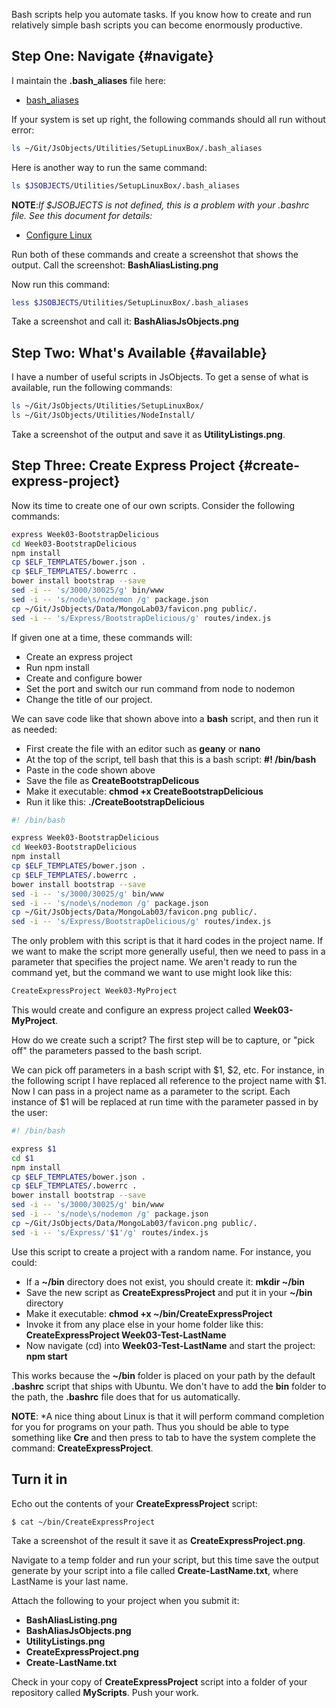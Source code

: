 
Bash scripts help you automate tasks. If you know how to create and run relatively simple bash scripts you can become enormously productive.


## Step One: Navigate {#navigate}

I maintain the **.bash_aliases** file here:

* [bash_aliases][jsba]

If your system is set up right, the following commands should all run without error:

```bash
ls ~/Git/JsObjects/Utilities/SetupLinuxBox/.bash_aliases
```

Here is another way to run the same command:

```bash
ls $JSOBJECTS/Utilities/SetupLinuxBox/.bash_aliases
```

**NOTE**:*If $JSOBJECTS is not defined, this is a problem with your .bashrc file. See this document for details:*

* [Configure Linux][configure-linux]

Run both of these commands and create a screenshot that shows the output. Call the screenshot: **BashAliasListing.png**

Now run this command:

```bash
less $JSOBJECTS/Utilities/SetupLinuxBox/.bash_aliases
```

Take a screenshot and call it: **BashAliasJsObjects.png**

[jsba]:https://github.com/charliecalvert/JsObjects/blob/master/Utilities/SetupLinuxBox/.bash_aliases
[configure-linux]:http://www.elvenware.com/charlie/os/linux/ConfigureLinux.html#set-up-environment

## Step Two: What's Available {#available}

I have a number of useful scripts in JsObjects. To get a sense of what is available, run the following commands:

```bash
ls ~/Git/JsObjects/Utilities/SetupLinuxBox/
ls ~/Git/JsObjects/Utilities/NodeInstall/
```

Take a screenshot of the output and save it as **UtilityListings.png**.

## Step Three: Create Express Project {#create-express-project}

Now its time to create one of our own scripts. Consider the following commands:

```bash
express Week03-BootstrapDelicious
cd Week03-BootstrapDelicious
npm install
cp $ELF_TEMPLATES/bower.json .
cp $ELF_TEMPLATES/.bowerrc .
bower install bootstrap --save
sed -i -- 's/3000/30025/g' bin/www
sed -i -- 's/node\s/nodemon /g' package.json
cp ~/Git/JsObjects/Data/MongoLab03/favicon.png public/.
sed -i -- 's/Express/BootstrapDelicious/g' routes/index.js
```

If given one at a time, these commands will:

* Create an express project
* Run npm install
* Create and configure bower
* Set the port and switch our run command from node to nodemon
* Change the title of our project.

We can save code like that shown above into a **bash** script, and then run it as needed:

* First create the file with an editor such as **geany** or **nano**
* At the top of the script, tell bash that this is a bash script: **#! /bin/bash**
* Paste in the code shown above
* Save the file as **CreateBootstrapDelicous**
* Make it executable: **chmod +x CreateBootstrapDelicious**
* Run it like this: **./CreateBootstrapDelicious**

```bash
#! /bin/bash

express Week03-BootstrapDelicious
cd Week03-BootstrapDelicious
npm install
cp $ELF_TEMPLATES/bower.json .
cp $ELF_TEMPLATES/.bowerrc .
bower install bootstrap --save
sed -i -- 's/3000/30025/g' bin/www
sed -i -- 's/node\s/nodemon /g' package.json
cp ~/Git/JsObjects/Data/MongoLab03/favicon.png public/.
sed -i -- 's/Express/BootstrapDelicious/g' routes/index.js
```

The only problem with this script is that it hard codes in the project name. If we want to make the script more generally useful, then we need to pass in a parameter that specifies the project name. We aren't ready to run the command yet, but the command we want to use might look like this:

```bash
CreateExpressProject Week03-MyProject
```

This would create and configure an express project called **Week03-MyProject**.

How do we create such a script? The first step will be to capture, or "pick off" the parameters passed to the bash script.

We can pick off parameters in a bash script with $1, $2, etc. For instance, in the following script I have replaced all reference to the project name with $1. Now I can pass in a project name as a parameter to the script. Each instance of $1 will be replaced at run time with the parameter passed in by the user:

```bash
#! /bin/bash

express $1
cd $1
npm install
cp $ELF_TEMPLATES/bower.json .
cp $ELF_TEMPLATES/.bowerrc .
bower install bootstrap --save
sed -i -- 's/3000/30025/g' bin/www
sed -i -- 's/node\s/nodemon /g' package.json
cp ~/Git/JsObjects/Data/MongoLab03/favicon.png public/.
sed -i -- 's/Express/'$1'/g' routes/index.js
```

Use this script to create a project with a random name. For instance, you could:

* If a **~/bin** directory does not exist, you should create it: **mkdir ~/bin**
* Save the new script as **CreateExpressProject** and put it in your **~/bin** directory
* Make it executable: **chmod +x ~/bin/CreateExpressProject**
* Invoke it from any place else in your home folder like this: **CreateExpressProject Week03-Test-LastName**
* Now navigate (cd) into **Week03-Test-LastName** and start the project: **npm start**

This works because the **~/bin** folder is placed on your path by the default **.bashrc** script that ships with Ubuntu. We don't have to add the **bin** folder to the path, the **.bashrc** file does that for us automatically.

**NOTE**: *A nice thing about Linux is that it will perform command completion for you for programs on your path. Thus you should be able to type something like **Cre** and then press to tab to have the system complete the command: **CreateExpressProject**.

## Turn it in

Echo out the contents of your **CreateExpressProject** script:

```bash
$ cat ~/bin/CreateExpressProject
```

Take a screenshot of the result it save it as **CreateExpressProject.png**.

Navigate to a temp folder and run your script, but this time save the output generate by your script into a file called **Create-LastName.txt**, where LastName is your last name.

Attach the following to your project when you submit it:

* **BashAliasListing.png**
* **BashAliasJsObjects.png**
* **UtilityListings.png**
* **CreateExpressProject.png**
* **Create-LastName.txt**

Check in your copy of **CreateExpressProject** script into a folder of your repository called **MyScripts**. Push your work.